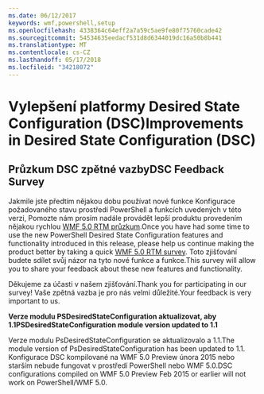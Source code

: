 ```yaml
---
ms.date: 06/12/2017
keywords: wmf,powershell,setup
ms.openlocfilehash: 4338364c64eff2a7a59c5ae9fe80f75760cade42
ms.sourcegitcommit: 54534635eedacf531d8d6344019dc16a50b8b441
ms.translationtype: MT
ms.contentlocale: cs-CZ
ms.lasthandoff: 05/17/2018
ms.locfileid: "34218072"
---
```

# <a name="improvements-in-desired-state-configuration-dsc"></a><span data-ttu-id="d1104-102">Vylepšení platformy Desired State Configuration (DSC)</span><span class="sxs-lookup"><span data-stu-id="d1104-102">Improvements in Desired State Configuration (DSC)</span></span>

## <a name="dsc-feedback-survey"></a><span data-ttu-id="d1104-103">Průzkum DSC zpětné vazby</span><span class="sxs-lookup"><span data-stu-id="d1104-103">DSC Feedback Survey</span></span>

<span data-ttu-id="d1104-104">Jakmile jste předtím nějakou dobu používat nové funkce Konfigurace požadovaného stavu prostředí PowerShell a funkcích uvedených v této verzi, Pomozte nám prosím nadále provádět lepší produktu provedením nějakou rychlou [WMF 5.0 RTM průzkum](https://www.surveymonkey.com/r/SGLQM5W).</span><span class="sxs-lookup"><span data-stu-id="d1104-104">Once you have had some time to use the new PowerShell Desired State Configuration features and functionality introduced in this release, please help us continue making the product better by taking a quick [WMF 5.0 RTM survey](https://www.surveymonkey.com/r/SGLQM5W).</span></span> <span data-ttu-id="d1104-105">Toto zjišťování budete sdílet svůj názor na tyto nové funkce a funkce.</span><span class="sxs-lookup"><span data-stu-id="d1104-105">This survey will allow you to share your feedback about these new features and functionality.</span></span>

<span data-ttu-id="d1104-106">Děkujeme za účasti v našem zjišťování.</span><span class="sxs-lookup"><span data-stu-id="d1104-106">Thank you for participating in our survey!</span></span> <span data-ttu-id="d1104-107">Vaše zpětná vazba je pro nás velmi důležité.</span><span class="sxs-lookup"><span data-stu-id="d1104-107">Your feedback is very important to us.</span></span>

<span data-ttu-id="d1104-108">**Verze modulu PSDesiredStateConfiguration aktualizovat, aby 1.1**</span><span class="sxs-lookup"><span data-stu-id="d1104-108">**PSDesiredStateConfiguration module version updated to 1.1**</span></span>

<span data-ttu-id="d1104-109">Verze modulu PsDesiredStateConfiguration se aktualizovalo a 1.1.</span><span class="sxs-lookup"><span data-stu-id="d1104-109">The module version of PsDesiredStateConfiguration has been updated to 1.1.</span></span> <span data-ttu-id="d1104-110">Konfigurace DSC kompilované na WMF 5.0 Preview února 2015 nebo starším nebude fungovat v prostředí PowerShell nebo WMF 5.0.</span><span class="sxs-lookup"><span data-stu-id="d1104-110">DSC configurations compiled on WMF 5.0 Preview Feb 2015 or earlier will not work on PowerShell/WMF 5.0.</span></span>
